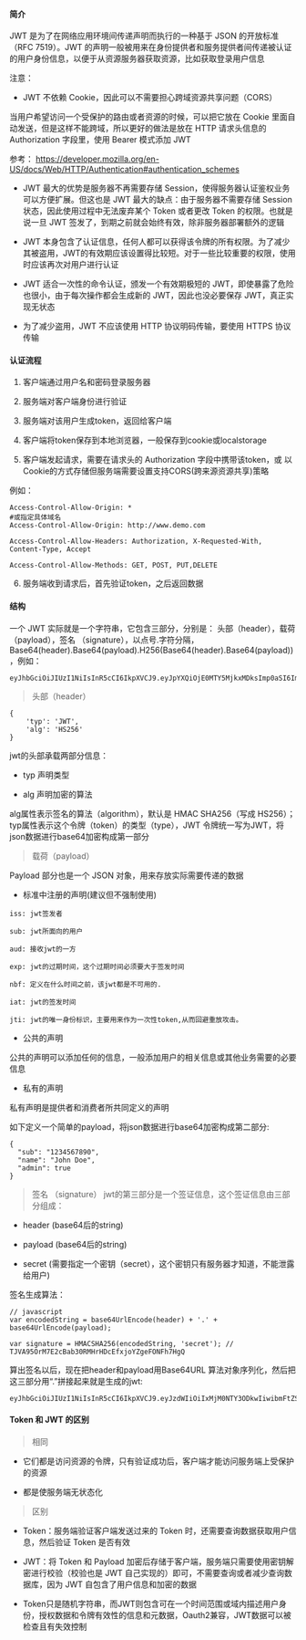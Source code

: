 #### 简介

JWT 是为了在网络应用环境间传递声明而执行的一种基于 JSON 的开放标准（RFC 7519）。JWT 的声明一般被用来在身份提供者和服务提供者间传递被认证的用户身份信息，以便于从资源服务器获取资源，比如获取登录用户信息


注意：

- JWT 不依赖 Cookie，因此可以不需要担心跨域资源共享问题（CORS）

当用户希望访问一个受保护的路由或者资源的时候，可以把它放在 Cookie 里面自动发送，但是这样不能跨域，所以更好的做法是放在 HTTP 请求头信息的 Authorization 字段里，使用 Bearer 模式添加 JWT

参考： https://developer.mozilla.org/en-US/docs/Web/HTTP/Authentication#authentication_schemes

- JWT 最大的优势是服务器不再需要存储 Session，使得服务器认证鉴权业务可以方便扩展。但这也是 JWT 最大的缺点：由于服务器不需要存储 Session 状态，因此使用过程中无法废弃某个 Token 或者更改 Token 的权限。也就是说一旦 JWT 签发了，到期之前就会始终有效，除非服务器部署额外的逻辑

- JWT 本身包含了认证信息，任何人都可以获得该令牌的所有权限。为了减少其被盗用，JWT的有效期应该设置得比较短。对于一些比较重要的权限，使用时应该再次对用户进行认证

- JWT 适合一次性的命令认证，颁发一个有效期极短的 JWT，即使暴露了危险也很小，由于每次操作都会生成新的 JWT，因此也没必要保存 JWT，真正实现无状态

- 为了减少盗用，JWT 不应该使用 HTTP 协议明码传输，要使用 HTTPS 协议传输


#### 认证流程

1. 客户端通过用户名和密码登录服务器

2. 服务端对客户端身份进行验证

3. 服务端对该用户生成token，返回给客户端

4. 客户端将token保存到本地浏览器，一般保存到cookie或localstorage

5. 客户端发起请求，需要在请求头的 Authorization 字段中携带该token，或 以Cookie的方式存储但服务端需要设置支持CORS(跨来源资源共享)策略

例如：
```
Access-Control-Allow-Origin: *
#或指定具体域名
Access-Control-Allow-Origin: http://www.demo.com

Access-Control-Allow-Headers: Authorization, X-Requested-With, Content-Type, Accept

Access-Control-Allow-Methods: GET, POST, PUT,DELETE
```

6. 服务端收到请求后，首先验证token，之后返回数据


#### 结构

一个 JWT 实际就是一个字符串，它包含三部分，分别是： 头部（header），载荷（payload），签名 （signature），以点号.字符分隔，Base64(header).Base64(payload).H256(Base64(header).Base64(payload))，例如：
```
eyJhbGciOiJIUzI1NiIsInR5cCI6IkpXVCJ9.eyJpYXQiOjE0MTY5MjkxMDksImp0aSI6ImFhN2Y4ZDBhOTVjIiwic2NvcGVzIjpbInJlcG8iLCJwdWJsaWNfcmVwbyJdfQ.XCEwpBGvOLma4TCoh36FU7XhUbcskygS81HE1uHLf0E
```

> 头部（header）

```
{
    'typ': 'JWT',
    'alg': 'HS256'
}
```

jwt的头部承载两部分信息：

- typ 声明类型

- alg 声明加密的算法


alg属性表示签名的算法（algorithm），默认是 HMAC SHA256（写成 HS256）；typ属性表示这个令牌（token）的类型（type），JWT 令牌统一写为JWT，将json数据进行base64加密构成第一部分

> 载荷（payload）

Payload 部分也是一个 JSON 对象，用来存放实际需要传递的数据

- 标准中注册的声明(建议但不强制使用)

```
iss: jwt签发者

sub: jwt所面向的用户

aud: 接收jwt的一方

exp: jwt的过期时间，这个过期时间必须要大于签发时间

nbf: 定义在什么时间之前，该jwt都是不可用的.

iat: jwt的签发时间

jti: jwt的唯一身份标识，主要用来作为一次性token,从而回避重放攻击。
```

- 公共的声明

公共的声明可以添加任何的信息，一般添加用户的相关信息或其他业务需要的必要信息

- 私有的声明

私有声明是提供者和消费者所共同定义的声明


如下定义一个简单的payload，将json数据进行base64加密构成第二部分:
```
{
  "sub": "1234567890",
  "name": "John Doe",
  "admin": true
}
```

> 签名 （signature）
jwt的第三部分是一个签证信息，这个签证信息由三部分组成：

- header (base64后的string)

- payload (base64后的string)

- secret (需要指定一个密钥（secret），这个密钥只有服务器才知道，不能泄露给用户)

签名生成算法：
```
// javascript
var encodedString = base64UrlEncode(header) + '.' + base64UrlEncode(payload);

var signature = HMACSHA256(encodedString, 'secret'); // TJVA95OrM7E2cBab30RMHrHDcEfxjoYZgeFONFh7HgQ
```

算出签名以后，现在把header和payload用Base64URL 算法对象序列化，然后把这三部分用“.”拼接起来就是生成的jwt:

```
eyJhbGciOiJIUzI1NiIsInR5cCI6IkpXVCJ9.eyJzdWIiOiIxMjM0NTY3ODkwIiwibmFtZSI6IkpvaG4gRG9lIiwiYWRtaW4iOnRydWV9.TJVA95OrM7E2cBab30RMHrHDcEfxjoYZgeFONFh7HgQ
```

#### Token 和 JWT 的区别

> 相同

- 它们都是访问资源的令牌，只有验证成功后，客户端才能访问服务端上受保护的资源

- 都是使服务端无状态化


> 区别

- Token：服务端验证客户端发送过来的 Token 时，还需要查询数据获取用户信息，然后验证 Token 是否有效

- JWT：将 Token 和 Payload 加密后存储于客户端，服务端只需要使用密钥解密进行校验（校验也是 JWT 自己实现的）即可，不需要查询或者减少查询数据库，因为 JWT 自包含了用户信息和加密的数据

- Token只是随机字符串，而JWT则包含可在一个时间范围或域内描述用户身份，授权数据和令牌有效性的信息和元数据，Oauth2兼容，JWT数据可以被检查且有失效控制
